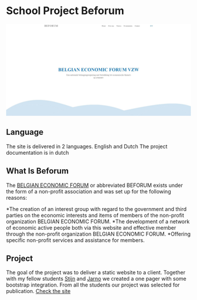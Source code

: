# School Project Beforum
![](https://github.com/Liedev/beforum/blob/main/beforum.JPG)

## Language

The site is delivered in 2 languages. English and Dutch
The project documentation is in dutch

## What Is Beforum

The [BELGIAN ECONOMIC FORUM](http://beforum.be/) or abbreviated BEFORUM exists under the form of a non-profit association and was set up for the following reasons:

*The creation of an interest group with regard to the government and third parties on the economic interests and items of members of the non-profit organization BELGIAN ECONOMIC FORUM.
*The development of a network of economic active people both via this website and effective member through the non-profit organization BELGIAN ECONOMIC FORUM.
*Offering specific non-profit services and assistance for members.


## Project

The goal of the project was to deliver a static website to a client. 
Together with my fellow students <a href="http://www.stijnbeckers.digital/" target="_blank">Stijn</a> and <a href="https://jarnopeeters.be/" target="_blank">Jarno</a> we created a one pager with some bootstrap integration.
From all the students our project was selected for publication.
<a href="http://beforum.be/" target="_blank">Check the site</a>


